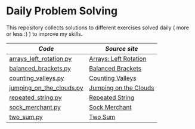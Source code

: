 # Daily Problem Solving

This repository collects solutions to different exercises solved daily ( more or less :) )
to improve my skills.


| *Code*                                                                                                                   | *Source site*                                                                                   |
|---------------------------------------------------------------------------------------------------------------------------------|-------------------------------------------------------------------------------------------------|
| [arrays\_left\_rotation.py](https://github.com/piergiorgioladisa/DailyProblemSolving/blob/master/arrays\_left\_rotation.py)     | [Arrays: Left Rotation](https://www.hackerrank.com/challenges/ctci-array-left-rotation/problem) |
| [balanced\_brackets.py](https://github.com/piergiorgioladisa/DailyProblemSolving/blob/master/balanced\_brackets.py)     | [Balanced Brackets](https://www.hackerrank.com/challenges/balanced-brackets/problem) |
| [counting\_valleys.py](https://github.com/piergiorgioladisa/DailyProblemSolving/blob/master/counting_valleys.py)                | [Counting Valleys](https://www.hackerrank.com/challenges/counting-valleys/problem)              |
| [jumping\_on\_the\_clouds.py](https://github.com/piergiorgioladisa/DailyProblemSolving/blob/master/jumping\_on\_the\_clouds.py) | [Jumping on the Clouds](https://www.hackerrank.com/challenges/jumping-on-the-clouds/problem)    |
| [repeated\_string.py](https://github.com/piergiorgioladisa/DailyProblemSolving/blob/master/repeated\_string.py)                 | [Repeated String](https://www.hackerrank.com/challenges/repeated-string/problem)                |
| [sock\_merchant.py](https://github.com/piergiorgioladisa/DailyProblemSolving/blob/master/sock\_merchant.py)                     | [Sock Merchant](https://www.hackerrank.com/challenges/sock-merchant/problem)                    |
| [two_sum.py](https://github.com/piergiorgioladisa/DailyProblemSolving/blob/master/two_sum.py)                                   | [Two Sum](https://leetcode.com/problems/two-sum/)                                               |
